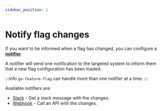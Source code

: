 ```yaml
---
sidebar_position: 1
---
```


# Notify flag changes
If you want to be informed when a flag has changed, you can configure a [**notifier**](https://pkg.go.dev/github.com/thomaspoignant/go-feature-flag#NotifierConfig).

A notifier will send one notification to the targeted system to inform them that a new flag configuration has been loaded.

:::info
`go-feature-flag` can handle more than one notifier at a time.
:::

Available notifiers are:

- [Slack](slack.md) - Get a slack message with the changes.
- [Webhook](webhook.md) - Call an API with the changes.
